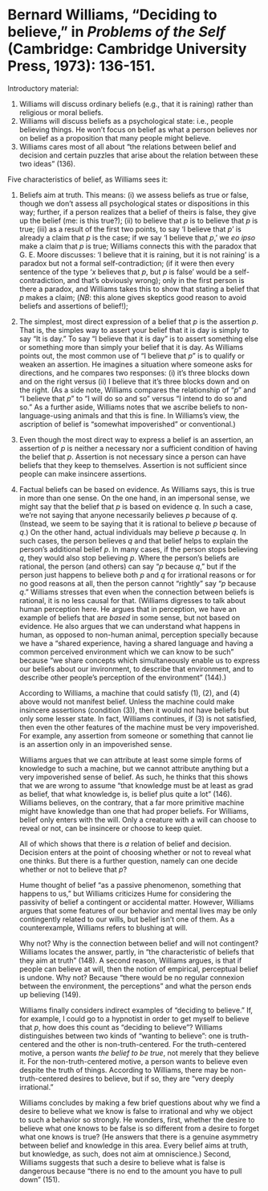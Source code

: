 # Bernard Williams, “Deciding to believe,” in *Problems of the Self* (Cambridge: Cambridge University Press, 1973): 136-151.

Introductory material:

1. Williams will discuss ordinary beliefs (e.g., that it is raining) rather
   than religious or moral beliefs.
2. Williams will discuss beliefs as a psychological state: i.e., people
   believing things. He won’t focus on belief as what a person believes nor on
   belief as a proposition that many people might believe.
3. Williams cares most of all about “the relations between belief and decision
   and certain puzzles that arise about the relation between these two ideas”
   (136).

Five characteristics of belief, as Williams sees it:

1. Beliefs aim at truth. This means: (i) we assess beliefs as true or false,
   though we don’t assess all psychological states or dispositions in this way;
   further, if a person realizes that a belief of theirs is false, they give up
   the belief (me: is this true?); (ii) to believe that *p* is to believe that
   *p* is true; (iii) as a result of the first two points, to say ‘I believe
   that *p*’ is already a claim that *p* is the case; if we say ‘I believe that
   *p*,’ we *eo ipso* make a claim that *p* is true; Williams connects this with
   the paradox that G. E. Moore discusses: ‘I believe that it is raining, but it
   is not raining’ is a paradox but not a formal self-contradiction; (if it were
   then every sentence of the type ‘*x* believes that *p*, but *p* is false’
   would be a self-contradiction, and that’s obviously wrong); only in the first
   person is there a paradox, and Williams takes this to show that stating
   a belief that *p* makes a claim; (*NB*: this alone gives skeptics good reason
   to avoid beliefs and assertions of belief!);
2. The simplest, most direct expression of a belief that *p* is the assertion
   *p*. That is, the simples way to assert your belief that it is day is simply
   to say “It is day.” To say “I believe that it is day” is to assert something
   else or something more than simply your belief that it is day. As Williams
   points out, the most common use of “I believe that *p*” is to qualify or
   weaken an assertion. He imagines a situation where someone asks for
   directions, and he compares two responses: (i) it’s three blocks down and on
   the right versus (ii) I believe that it’s three blocks down and on the right.
   (As a side note, Williams compares the relationship of “*p*” and “I believe
   that *p*” to “I will do so and so” versus “I intend to do so and so.” As
   a further aside, Williams notes that we ascribe beliefs to non-language-using
   animals and that this is fine. In Williams’s view, the ascription of belief
   is “somewhat impoverished” or conventional.)
3. Even though the most direct way to express a belief is an assertion, an
   assertion of *p* is neither a necessary nor a sufficient condition of having
   the belief that *p*. Assertion is not necessary since a person can have
   beliefs that they keep to themselves. Assertion is not sufficient since
   people can make insincere assertions.
4. Factual beliefs can be based on evidence. As Williams says, this is true in
   more than one sense. On the one hand, in an impersonal sense, we might say
   that the belief that *p* is based on evidence *q*. In such a case, we’re not
   saying that anyone necessarily believes *p* because of *q*. (Instead, we seem
   to be saying that it is rational to believe *p* because of *q*.) On the other
   hand, actual individuals may believe *p* because *q*. In such cases, the
   person believes *q* and that belief helps to explain the person’s additional
   belief *p*. In many cases, if the person stops believing *q*, they would also
   stop believing *p*. Where the person’s beliefs are rational, the person (and
   others) can say “*p* because *q*,” but if the person just happens to believe
   both *p* and *q* for irrational reasons or for no good reasons at all, then
   the person cannot “rightly” say “*p* because *q*.” Williams stresses that
   even when the connection between beliefs is rational, it is no less causal
   for that. (Williams digresses to talk about human perception here. He argues
   that in perception, we have an example of beliefs that are *based* in some
   sense, but not based on evidence. He also argues that we can understand what
   happens in human, as opposed to non-human animal, perception specially
   because we have a “shared experience, having a shared language and having
   a common perceived environment which we can know to be such” because “we
   share concepts which simultaneously enable us to express our beliefs about
   our invironment, to describe that environment, and to describe other people’s
   perception of the environment” (144).)

   According to Williams, a machine that could satisfy (1), (2), and (4) above
   would not manifest belief. Unless the machine could make insincere assertions
   (condition (3)), then it would not have beliefs but only some lesser state.
   In fact, Williams continues, if (3) is not satisfied, then even the other
   features of the machine must be very impoverished. For example, any assertion
   from someone or something that cannot lie is an assertion only in an
   impoverished sense.

   Williams argues that we can attribute at least some simple forms of knowledge
   to such a machine, but we cannot attribute anything but a very impoverished
   sense of belief. As such, he thinks that this shows that we are wrong to
   assume “that knowledge must be at least as grad as belief, that what
   knowledge is, is belief plus quite a lot” (146). Williams believes, on the
   contrary, that a far more primitive machine might have knowledge than one
   that had proper beliefs. For Williams, belief only enters with the will. Only
   a creature with a will can choose to reveal or not, can be insincere or
   choose to keep quiet.

   All of which shows that there is *a* relation of belief and decision.
   Decision enters at the point of choosing whether or not to reveal what one
   thinks. But there is a further question, namely can one decide whether or not
   to believe that *p*?

   Hume thought of belief “as a passive phenomenon, something that happens to
   us,” but Williams criticizes Hume for considering the passivity of belief
   a contingent or accidental matter. However, Williams argues that some
   features of our behavior and mental lives may be only contingently related to
   our wills, but belief isn’t one of them. As a counterexample, Williams refers
   to blushing at will.

   Why not? Why is the connection between belief and will not contingent?
   Williams locates the answer, partly, in “the characteristic of beliefs that
   they aim at truth” (148). A second reason, Williams argues, is that if people
   can believe at will, then the notion of empirical, perceptual belief is
   undone. Why not? Because “there would be no regular connexion between the
   environment, the perceptions” and what the person ends up believing (149).

   Williams finally considers indirect examples of “deciding to believe.” If,
   for example, I could go to a hypnotist in order to get myself to believe that
   *p*, how does this count as “deciding to believe”? Williams distinguishes
   between two kinds of “wanting to believe”: one is truth-centered and the
   other is non-truth-centered. For the truth-centered motive, a person wants
   *the belief to be true*, not merely that they believe it. For the
   non-truth-centered motive, a person wants to believe even despite the truth
   of things. According to Williams, there may be non-truth-centered desires to
   believe, but if so, they are “very deeply irrational.”

   Williams concludes by making a few brief questions about why we find a desire
   to believe what we know is false to irrational and why we object to such
   a behavior so strongly. He wonders, first, whether the desire to believe what
   one knows to be false is so different from a desire to forget what one knows
   is true? (He answers that there is a genuine asymmetry between belief and
   knowledge in this area. Every belief aims at truth, but knowledge, as such,
   does not aim at omniscience.) Second, Williams suggests that such a desire to
   believe what is false is dangerous because “there is no end to the amount you
   have to pull down” (151).


